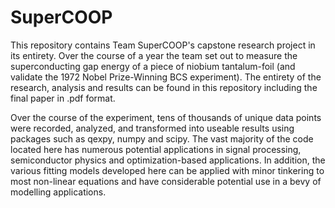 # SuperCOOP

This repository contains Team SuperCOOP's capstone research project in its entirety. Over the course of a year the team set out to measure the superconducting gap energy of a piece of niobium tantalum-foil (and validate the 1972 Nobel Prize-Winning BCS experiment). The entirety of the research, analysis and results can be found in this repository including the final paper in .pdf format.

Over the course of the experiment, tens of thousands of unique data points were recorded, analyzed, and transformed into useable results using packages such as qexpy, numpy and scipy. The vast majority of the code located here has numerous potential applications in signal processing, semiconductor physics and optimization-based applications. In addition, the various fitting models developed here can be applied with minor tinkering to most non-linear equations and have considerable potential use in a bevy of modelling applications.
